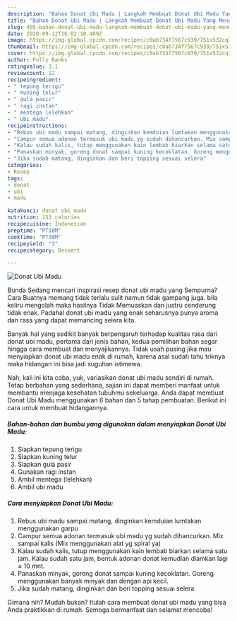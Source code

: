```yaml
---
description: "Bahan Donat Ubi Madu | Langkah Membuat Donat Ubi Madu Yang Menggugah Selera"
title: "Bahan Donat Ubi Madu | Langkah Membuat Donat Ubi Madu Yang Menggugah Selera"
slug: 405-bahan-donat-ubi-madu-langkah-membuat-donat-ubi-madu-yang-menggugah-selera
date: 2020-09-12T16:02:10.489Z
image: https://img-global.cpcdn.com/recipes/c0ab734f7567c939/751x532cq70/donat-ubi-madu-foto-resep-utama.jpg
thumbnail: https://img-global.cpcdn.com/recipes/c0ab734f7567c939/751x532cq70/donat-ubi-madu-foto-resep-utama.jpg
cover: https://img-global.cpcdn.com/recipes/c0ab734f7567c939/751x532cq70/donat-ubi-madu-foto-resep-utama.jpg
author: Polly Banks
ratingvalue: 3.1
reviewcount: 12
recipeingredient:
- " tepung terigu"
- " kuning telur"
- " gula pasir"
- " ragi instan"
- " mentega lelehkan"
- " ubi madu"
recipeinstructions:
- "Rebus ubi madu sampai matang, dinginkan kemduian lumtakan menggunakan garpu"
- "Campur semua adonan termasuk ubi madu yg sudah dihancurkan. Mix sampai kalis (Mix menggunakan alat yg spiral ya)"
- "Kalau sudah kalis, tutup menggunakan kain lembab biarkan selama satu jam. Kalau sudah satu jam, bentuk adonan donat kemudian diamkan lagi ± 10 mnt."
- "Panaskan minyak, goreng donat sampai kuning kecoklatan. Goreng menggunakan banyak minyak dan dengan api kecil."
- "Jika sudah matang, dinginkan dan beri topping sesuai selera"
categories:
- Resep
tags:
- donat
- ubi
- madu

katakunci: donat ubi madu 
nutrition: 153 calories
recipecuisine: Indonesian
preptime: "PT18M"
cooktime: "PT38M"
recipeyield: "3"
recipecategory: Dessert

---
```



![Donat Ubi Madu](https://img-global.cpcdn.com/recipes/c0ab734f7567c939/751x532cq70/donat-ubi-madu-foto-resep-utama.jpg)

Bunda Sedang mencari inspirasi resep donat ubi madu yang Sempurna? Cara Buatnya memang tidak terlalu sulit namun tidak gampang juga. bila keliru mengolah maka hasilnya Tidak Memuaskan dan justru cenderung tidak enak. Padahal donat ubi madu yang enak seharusnya punya aroma dan rasa yang dapat memancing selera kita.



Banyak hal yang sedikit banyak berpengaruh terhadap kualitas rasa dari donat ubi madu, pertama dari jenis bahan, kedua pemilihan bahan segar hingga cara membuat dan menyajikannya. Tidak usah pusing jika mau menyiapkan donat ubi madu enak di rumah, karena asal sudah tahu triknya maka hidangan ini bisa jadi suguhan istimewa.


Nah, kali ini kita coba, yuk, variasikan donat ubi madu sendiri di rumah. Tetap berbahan yang sederhana, sajian ini dapat memberi manfaat untuk membantu menjaga kesehatan tubuhmu sekeluarga. Anda dapat membuat Donat Ubi Madu menggunakan 6 bahan dan 5 tahap pembuatan. Berikut ini cara untuk membuat hidangannya.

<!--inarticleads1-->

##### Bahan-bahan dan bumbu yang digunakan dalam menyiapkan Donat Ubi Madu:

1. Siapkan  tepung terigu
1. Siapkan  kuning telur
1. Siapkan  gula pasir
1. Gunakan  ragi instan
1. Ambil  mentega (lelehkan)
1. Ambil  ubi madu




<!--inarticleads2-->

##### Cara menyiapkan Donat Ubi Madu:

1. Rebus ubi madu sampai matang, dinginkan kemduian lumtakan menggunakan garpu
1. Campur semua adonan termasuk ubi madu yg sudah dihancurkan. Mix sampai kalis (Mix menggunakan alat yg spiral ya)
1. Kalau sudah kalis, tutup menggunakan kain lembab biarkan selama satu jam. Kalau sudah satu jam, bentuk adonan donat kemudian diamkan lagi ± 10 mnt.
1. Panaskan minyak, goreng donat sampai kuning kecoklatan. Goreng menggunakan banyak minyak dan dengan api kecil.
1. Jika sudah matang, dinginkan dan beri topping sesuai selera




Gimana nih? Mudah bukan? Itulah cara membuat donat ubi madu yang bisa Anda praktikkan di rumah. Semoga bermanfaat dan selamat mencoba!
